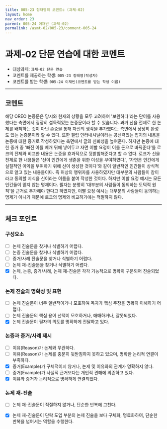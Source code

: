 ```yaml
---
title: 005-23 정태영의 코멘트c (과제-02) 
layout: home
nav_order: 23
parent: 005-24 이채빈 (과제-02)
permalink: /asmt-02/005-23/comment-005-24
---
```


# 과제-02 단문 연습에 대한 코멘트

- 대상과제: `과제-02 단문 연습`
- 코멘트를 제공하는 학생: `005-23 정태영(작성자)` 
- 코멘트를 받는 학생: `005-24 이채빈(코멘트를 받는 학생 이름)` 

---

## 코멘트

해당 OREO 논증문은 당시와 현재의 상황을 모두 고려하여 '보완하다'라는 단어를 사용했다는 측면에서 굉장히 설득력있는 논증문이라 할 수 있습니다. 과거 신을 전제로 한 논제를 배척하는 것이 아닌 존중을 통해 자신의 생각을 추가했다는 측면에서 상당히 완성도 있는 논증문이라 할 수 있다. 또한 갤럽 인터내셔널이라는 공신력있는 잡지의 내용을 논증에 대한 증거로 작성하였다는 측면에서 글의 신뢰성을 높여준다.
하지만 논증에 대한 증거 중 '빠진 이를 베개 뒤에 넣어두고 자면 이빨 요정이 이를 돈으로 바꿔준다'를 로크의 전제와 비교한 내용은 논증을 효과적으로 뒷받침해준다고 할 수 없다. 로크가 신을 전제로 한 내용들은 '신이 인간에게 생존을 위한 이성을 부여하였다.', '자연은 인간에게 실질적인 이익을 부여하기 위해 신이 생성한 것이다'와 같이 일반적인 인간들이 상식적으로 알고 있는 내용들이다. 즉 허상의 행위자를 사용하였지만 대부분의 사람들이 참이라고 동의할 지식을 신이라는 이름을 붙여 작성한 것이다. 하지만 이빨 요정 예시는 모든 인간들이 믿지 않는 명제이다. 필자는 분명히 '대부분의 사람들이 동의하는 도덕적 원칙'을 근거로 추가해야 한다고 하였지만, 이빨 요정 예시는 대부분의 사람들이 동의하는 명제가 아니기 때문에 로크의 명제와 비교하기에는 적절하지 않다.

---

## 체크 포인트

### **구성요소**
- [ ] 논제 진술문을 찾거나 식별하기 어렵다.
- [ ] 논증 진술문을 찾거나 식별하기 어렵다.
- [ ] 증거/사례 진술문을 찾거나 식별하기 어렵다.
- [ ] 논제 재-진술문을 찾거나 식별하기 어렵다.
- [x] 논제, 논증, 증거/사례, 논제 재-진술문 각각 기능적으로 명확히 구분되어 진술되었다.

### **논제 진술의 명확성 및 표현**  
- [ ] 논제 진술문이 너무 일반적이거나 모호하여 독자가 핵심 주장을 명확히 이해하기 어렵다.  
- [ ] 논제 진술문의 핵심 용어 선택이 모호하거나, 애매하거나, 잘못되었다.  
- [x] 논제 진술문이 필자의 의도를 명확하게 전달하고 있다.  

### **논증과 증거/사례 제시**  
- [ ] 이유(Reason)가 논제와 무관하다.
- [ ] 이유(Reason)가 논제를 충분히 뒷받침하지 못하고 있으며, 명확한 논리적 연결이 부족하다.  
- [x] 증거(Example)가 구체적이지 않거나, 논제 및 이유와의 관계가 명확하지 않다. 
- [ ] 증거(Example)가 사실적 근거보다는 개인적 견해에 의존하고 있다.  
- [x] 이유와 증거가 논리적으로 명확하게 연결되었다.  

### **논제 재-진술**  
- [ ] 논제 재-진술문이 적절하지 않거나, 단순한 반복에 그친다.   
- [x] 논제 재-진술문이 단락 도입 부분의 논제 진술을 보다 구체화, 명료화하여, 단순한 반복을 넘어서는 역할을 수행한다.  

